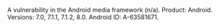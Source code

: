 A vulnerability in the Android media framework (n/a). Product: Android. Versions: 7.0, 7.1.1, 7.1.2, 8.0. Android ID: A-63581671.